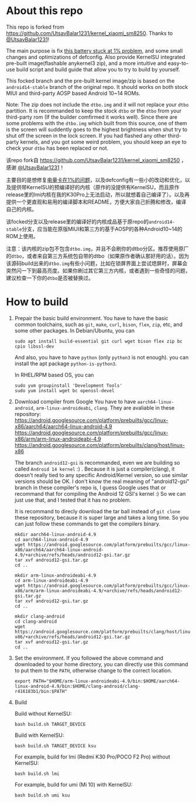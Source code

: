 # About this repo
This repo is forked from https://github.com/UtsavBalar1231/kernel_xiaomi_sm8250. Thanks to [@UtsavBalar1231](https://github.com/UtsavBalar1231/)!

The main purpose is fix [this battery stuck at 1% problem](https://github.com/liyafe1997/Xiaomi-fix-battery-one-percent), and some small changes and optimizations of defconfig. Also provide KernelSU integrated pre-built image(flashable anykernel3 zip), and a more intuitive and easy-to-use build script and build guide that allow you to try to build by yourself. 

This focked branch and the pre-built kernel image/zip is based on the `android14-stable` branch of the original repo. It should works on both stock MIUI and third-party AOSP based Android 10~14 ROMs. 

Note: The zip does not include the `dtbo.img` and it will not replace your `dtbo` partition. It is recommanded to keep the stock `dtbo` or the `dtbo` from your third-party rom (If the builder comfirmed it works well). Since there are some problems with the `dtbo.img` which built from this source, one of them is the screen will suddently goes to the highest brightness when shut try to shut off the screen in the lock screen. If you had flashed any other third-party kernels, and you got some weird problem, you should keep an eye to check your `dtbo` has been replaced or not. 

该repo fork自 https://github.com/UtsavBalar1231/kernel_xiaomi_sm8250 ，感谢 [@UtsavBalar1231](https://github.com/UtsavBalar1231/)！


主要目的是想修复[电量卡在1%的问题](https://github.com/liyafe1997/Xiaomi-fix-battery-one-percent)，以及defconfig有一些小的改动和优化，以及提供带KernelSU的预编译好的内核（原作的没提供有KernelSU，而且原作release里的lmi内核在我的K30Pro上无法启动，所以就想着自己编译了）。以及再提供一个更直观和易用的编译脚本和README，方便大家自己折腾和修改，编译自己的内核。

该focked分支以及release里的编译好的内核成品基于原repo的`android14-stable`分支，应当能在原版MIUI和第三方的基于AOSP的各种Android10~14的ROM上使用。

注意：该内核的zip包不包含`dtbo.img`，并且不会刷你的dtbo分区。推荐使用原厂的`dtbo`，或者来自第三方系统包自带的dtbo（如果原作者确认那好用的话）。因为该源码build出来的`dtbo.img`有些小问题，比如在锁屏界面上尝试熄屏时，屏幕会突然闪一下到最高亮度。如果你刷过其它第三方内核，或者遇到一些奇怪的问题，建议检查一下你的`dtbo`是否被替换过。

# How to build
1. Prepair the basic build environment. 
    You have to have the basic common toolchains, such as `git`, `make`, `curl`, `bison`, `flex`, `zip`, etc, and some other packages.
    In Debian/Ubuntu, you can
    ```
    sudo apt install build-essential git curl wget bison flex zip bc cpio libssl-dev
    ```
    And also, you have to have `python` (only `python3` is not enough). you can install the apt package `python-is-python3`.

    In RHEL/RPM based OS, you can
    ```
    sudo yum groupinstall 'Development Tools'
    sudo yum install wget bc openssl-devel
    ```

2. Download compiler from Google
    You have to have `aarch64-linux-android`, `arm-linux-androideabi`, `clang`. They are avaliable in these repository:
    https://android.googlesource.com/platform/prebuilts/gcc/linux-x86/aarch64/aarch64-linux-android-4.9
    https://android.googlesource.com/platform/prebuilts/gcc/linux-x86/arm/arm-linux-androideabi-4.9
    https://android.googlesource.com/platform/prebuilts/clang/host/linux-x86

    The branch `android12-gsi` is recommanded, even we are building so called `Android 14 kernel` :) . Because it is just a compiler(clang), it doesn't really tied to any specific Android/Kernel version, so use similar versions should be OK. I don't know the real meaning of "android12-gsi" branch in these compiler's repo is, I guess Google uses that or recommand that for compiling the Android 12 GSI's kernel :) So we can just use that, and I tested that it has no problem. 

    It is recommand to direcly download the tar ball instead of `git clone` these repository, because it is super large and takes a long time. So you can just follow these commands to get the compilers binary.

    ```
    mkdir aarch64-linux-android-4.9
    cd aarch64-linux-android-4.9
    wget https://android.googlesource.com/platform/prebuilts/gcc/linux-x86/aarch64/aarch64-linux-android-4.9/+archive/refs/heads/android12-gsi.tar.gz
    tar xvf android12-gsi.tar.gz
    cd ..

    mkdir arm-linux-androideabi-4.9
    cd arm-linux-androideabi-4.9
    wget https://android.googlesource.com/platform/prebuilts/gcc/linux-x86/arm/arm-linux-androideabi-4.9/+archive/refs/heads/android12-gsi.tar.gz
    tar xvf android12-gsi.tar.gz
    cd ..

    mkdir clang-android
    cd clang-android
    wget https://android.googlesource.com/platform/prebuilts/clang/host/linux-x86/+archive/refs/heads/android12-gsi.tar.gz
    tar xvf android12-gsi.tar.gz
    cd ..
    ```

3. Set the environment.
    If you followed the above command and downloaded to your home directory, you can directly use this command to put them to the `PATH`, otherwise change to the correct location.
    ```
    export PATH="$HOME/arm-linux-androideabi-4.9/bin:$HOME/aarch64-linux-android-4.9/bin:$HOME/clang-android/clang-r416183b1/bin:$PATH"
    ```

4. Build

    Build without KernelSU: 
    ```
    bash build.sh TARGET_DEVICE
    ```
    
    Build with KernelSU:
    ```
    bash build.sh TARGET_DEVICE ksu
    ```

    For example, build for lmi (Redmi K30 Pro/POCO F2 Pro) without KernelSU:
    ```
    bash build.sh lmi
    ````

    For example, build for umi (Mi 10) with KernelSU:
    ```
    bash build.sh umi ksu
    ```



